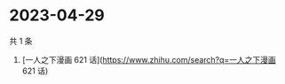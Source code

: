 # 2023-04-29

共 1 条

<!-- BEGIN -->
<!-- 最后更新时间 Sat Apr 29 2023 00:08:57 GMT+0800 (China Standard Time) -->

1. [一人之下漫画 621 话](https://www.zhihu.com/search?q=一人之下漫画 621 话)

<!-- END -->
